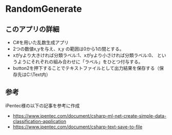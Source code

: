 # RandomGenerate

## このアプリの詳細
- C#を用いた乱数生成アプリ
- 2つの数値x,yを与え、x,y の範囲は0から1の間とする。
- xがyより大きければ分類ラベル:1、xがyより小さければ分類ラベル:0、 というようにそれぞれの組み合わせに「ラベル」をひとつ付与する。
- button2を押下することでテキストファイルとして出力結果を保存する（保存先はC:\Text内）

## 参考
iPentec様の以下の記事を参考に作成

- https://www.ipentec.com/document/csharp-ml-net-create-simple-data-classification-application
- https://www.ipentec.com/document/csharp-text-save-to-file

